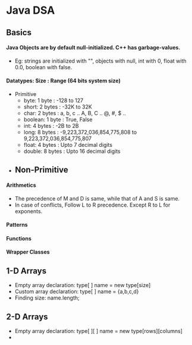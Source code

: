 # Java DSA

## Basics

#### Java Objects are by default null-initialized. C++ has garbage-values.
 - Eg: strings are initialized with "", objects with null, int with 0, float with 0.0, boolean with false.

#### Datatypes: Size : Range (64 bits system size)
 - Primitive
   - byte: 1 byte : -128 to 127
   - short: 2 bytes : -32K to 32K
   - char: 2 bytes : a, b, c .. A, B, C .. @, #, $ ..
   - boolean: 1 byte : True, False
   - int: 4 bytes : -2B to 2B
   - long: 8 bytes : -9,223,372,036,854,775,808 to 9,223,372,036,854,775,807
   - float: 4 bytes : Upto 7 decimal digits
   - double: 8 bytes : Upto 16 decimal digits
 - Non-Primitive
    -
#### Arithmetics
 - The precedence of M and D is same, while that of A and S is same.
 - In case of conflicts, Follow L to R precedence. Except R to L for exponents.
#### Patterns
#### Functions
#### Wrapper Classes

## 1-D Arrays
 - Empty array declaration: type[ ] name = new type[size]
 - Custom array declaration: type[ ] name = {a,b,c,d}
 - Finding size: name.length;

## 2-D Arrays
 - Empty array declaration: type[ ][ ] name = new type[rows][columns]
 - 
